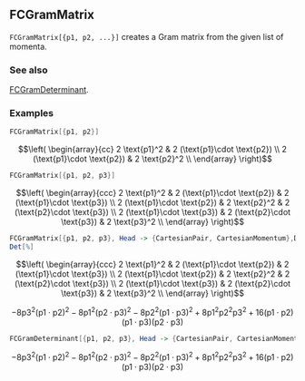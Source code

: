 ## FCGramMatrix

`FCGramMatrix[{p1, p2, ...}]` creates a Gram matrix from the given list of momenta.

### See also

[FCGramDeterminant](FCGramDeterminant).

### Examples

```mathematica
FCGramMatrix[{p1, p2}]
```

$$\left(
\begin{array}{cc}
 2 \text{p1}^2 & 2 (\text{p1}\cdot \text{p2}) \\
 2 (\text{p1}\cdot \text{p2}) & 2 \text{p2}^2 \\
\end{array}
\right)$$

```mathematica
FCGramMatrix[{p1, p2, p3}]
```

$$\left(
\begin{array}{ccc}
 2 \text{p1}^2 & 2 (\text{p1}\cdot \text{p2}) & 2 (\text{p1}\cdot \text{p3}) \\
 2 (\text{p1}\cdot \text{p2}) & 2 \text{p2}^2 & 2 (\text{p2}\cdot \text{p3}) \\
 2 (\text{p1}\cdot \text{p3}) & 2 (\text{p2}\cdot \text{p3}) & 2 \text{p3}^2 \\
\end{array}
\right)$$

```mathematica
FCGramMatrix[{p1, p2, p3}, Head -> {CartesianPair, CartesianMomentum},Dimension -> D - 1]
Det[%]
```

$$\left(
\begin{array}{ccc}
 2 \text{p1}^2 & 2 (\text{p1}\cdot \text{p2}) & 2 (\text{p1}\cdot \text{p3}) \\
 2 (\text{p1}\cdot \text{p2}) & 2 \text{p2}^2 & 2 (\text{p2}\cdot \text{p3}) \\
 2 (\text{p1}\cdot \text{p3}) & 2 (\text{p2}\cdot \text{p3}) & 2 \text{p3}^2 \\
\end{array}
\right)$$

$$-8 \text{p3}^2 (\text{p1}\cdot \text{p2})^2-8 \text{p1}^2 (\text{p2}\cdot \text{p3})^2-8 \text{p2}^2 (\text{p1}\cdot \text{p3})^2+8 \text{p1}^2 \text{p2}^2 \text{p3}^2+16 (\text{p1}\cdot \text{p2}) (\text{p1}\cdot \text{p3}) (\text{p2}\cdot \text{p3})$$

```mathematica
FCGramDeterminant[{p1, p2, p3}, Head -> {CartesianPair, CartesianMomentum}, Dimension -> D - 1]
```

$$-8 \text{p3}^2 (\text{p1}\cdot \text{p2})^2-8 \text{p1}^2 (\text{p2}\cdot \text{p3})^2-8 \text{p2}^2 (\text{p1}\cdot \text{p3})^2+8 \text{p1}^2 \text{p2}^2 \text{p3}^2+16 (\text{p1}\cdot \text{p2}) (\text{p1}\cdot \text{p3}) (\text{p2}\cdot \text{p3})$$